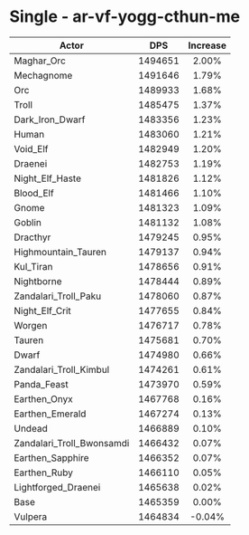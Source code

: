 # Single - ar-vf-yogg-cthun-me
| Actor | DPS | Increase |
|---|:---:|:---:|
|Maghar_Orc|1494651|2.00%|
|Mechagnome|1491646|1.79%|
|Orc|1489933|1.68%|
|Troll|1485475|1.37%|
|Dark_Iron_Dwarf|1483356|1.23%|
|Human|1483060|1.21%|
|Void_Elf|1482949|1.20%|
|Draenei|1482753|1.19%|
|Night_Elf_Haste|1481826|1.12%|
|Blood_Elf|1481466|1.10%|
|Gnome|1481323|1.09%|
|Goblin|1481132|1.08%|
|Dracthyr|1479245|0.95%|
|Highmountain_Tauren|1479137|0.94%|
|Kul_Tiran|1478656|0.91%|
|Nightborne|1478444|0.89%|
|Zandalari_Troll_Paku|1478060|0.87%|
|Night_Elf_Crit|1477655|0.84%|
|Worgen|1476717|0.78%|
|Tauren|1475681|0.70%|
|Dwarf|1474980|0.66%|
|Zandalari_Troll_Kimbul|1474261|0.61%|
|Panda_Feast|1473970|0.59%|
|Earthen_Onyx|1467768|0.16%|
|Earthen_Emerald|1467274|0.13%|
|Undead|1466889|0.10%|
|Zandalari_Troll_Bwonsamdi|1466432|0.07%|
|Earthen_Sapphire|1466352|0.07%|
|Earthen_Ruby|1466110|0.05%|
|Lightforged_Draenei|1465638|0.02%|
|Base|1465359|0.00%|
|Vulpera|1464834|-0.04%|
